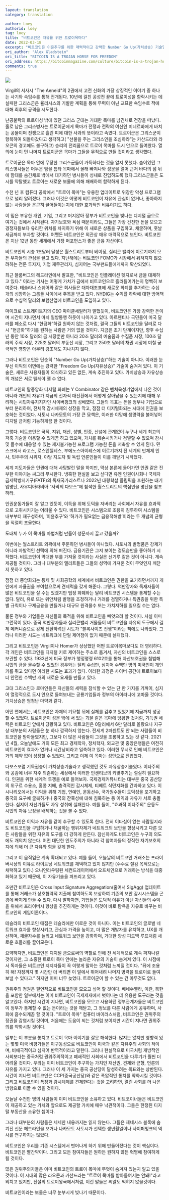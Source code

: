 ```yaml
---
layout: translation
category: translation

author: Loey
authorid: loey
tag: loey
title: "비트코인은 자유를 위한 트로이목마다"
date: 2022-03-18
excerpt: "비트코인은 이윤추구를 위한 매력적이고 강력한 Number Go Up(가치상승) 기술일 뿐만 아니라 사이버 공간에서 권위에 대항하는 요새를 구축하고 있다."
ori_author: "Alex Gladstein"
ori_title: "BITCOIN IS A TROJAN HORSE FOR FREEDOM"
ori_address: https://bitcoinmagazine.com/culture/bitcoin-is-a-trojan-horse-for-freedom
comments: true
---
```


![](/asset/img/post/trojanhorse.jpg)

Virgil의 서사시 "The Aeneid"의 2권에서 고전 신화의 가장 상징적인 이야기 중 하나는 사기와 속임수를 통해 전개된다. 10년에 걸친 공성전 끝에 트로이성을 함락시키는 데 실패한 그리스군은 율리시스의 기발한 계획을 통해 무력이 아닌 교묘한 속임수로 적에 대해 최후의 공격을 시도한다.

난공불락의 트로이성 밖에 있던 그리스 군대는 거대한 목마를 남긴채로 전장을 떠났다. 홀로 남은 그리스병사는 트로이군에게 목마가 전쟁과 전략의 여신인 미네르바에게 바치는 공물이며 전쟁으로 흘린 피에 대한 사과의 뜻이라고 속였다. 트로이군은 그리스군이 항복하여 되돌아갔다고 생각하고( "선물을 주는 그리스인을 조심하라"는 카산드라와 라오콘의 경고에도 불구하고) 승리의 전리품으로 트로이 목마를 도시 안으로 들여왔다. 열의에 눈이 먼 나머지 트로이군은 목마가 그들을 무적으로 만들 것이라고 생각했다.

트로이군은 목마 안에 무장한 그리스군들이 가득하다는 것을 알지 못했다. 숨어있던 그리스병사들은 어두운 밤을 틈타 목마에서 몰래 빠져나와 성문을 열어 근처 바다의 섬 뒤에 함대를 숨긴채로 밖에서 대기하던 병사들이 성내로 진입하도록 했다.그리스군들은 도시를 약탈했고 트로이는 새로운 보물에 의해 패배하여 함락하게 된다.

수천 년 후 컴퓨터 공학에서 "트로이 목마"는 유용한 업데이트로 위장한 악성 프로그램으로 널리 알려졌다. 그러나 이것은 어떻게 비트코인이 자유에 관심이 없거나, 좋아하지 않는 사람들을 은근히 끌어들이는지에 대한 효과적인 비유이기도 하다.

이 밈은 부유한 개인, 기업, 그리고 머지않아 정부가 비트코인을 빛나는 디지털 금으로 여기는 것에서 시작된다. 자기보호와 욕심 때문이라도, 그들은 가장 건전한 돈을 모으고 경쟁자들보다 유리한 위치를 차지하기 위해 이 새로운 상품을 구입하고, 채굴하며, 훗날 세금까지 부과할 것이다. 어쨋든 비트코인은 외관상 매우 매력적으로 보인다. 비트코인은 지난 12년 동안 세계에서 가장 퍼포먼스가 좋은 금융 자산이다.

비트코인의 시총 1조달러 달성은 월스트리트부터 베이징, 실리콘 밸리에 이르기까지 모든 부자들의 관심을 끌고 있다. 지난해에는 비트코인 FOMO가 시장에서 뒤쳐지지 않으려하는 전문 투자자, 기업 재무관리자, 심지어는 국부펀드들에게까지 확산되었다.

최근 블룸버그의 헤드라인에서 발표한, "비트코인은 인플레이션 헷지로서 금을 대체하고 있다." 이라는 기사는 어떻게 가치가 금에서 비트코인으로 흘러들어가는지 명백히 보여준다. 테슬라나 스퀘어와 같은 회사들은 대차대조표에 새로운 화폐를 추가하는 수십 개의 성장하는 그룹들 사이에서 주목을 받고 있다. NYDIG는 수익률 하락에 대한 방어책으로 수십억 달러의 보험산업에 비트코인을 도입하고 있다.

마이크로 스트레이트지의  CEO 마이클세일러가 말했듯이, 비트코인은 가장 강력한 돈이며 시간이 지나면서 마치 일방통행 하듯이 나아가고 있다. 아르헨티나 국민들이 미국 달러를 페소로 다시 “현금화”하길 원하지 않는 것처럼, 결국 그들의 비트코인을 달러로 다시 "현금화"하기를 원하는 사람은 거의 없을 것이다. 지금은 초기 단계이지만, 향후 수십 년 동안 10조 달러의 금 시장뿐만 아니라 20조 달러의 예술품과 수집품 시장, 100조 달러의 주식 시장, 225조 달러의 부동산 시장, 그리고 250조 달러의 채권 시장에 미칠 궁극적인 영향은 아무리 강조해도 지나치지 않다.

그러나 비트코인은 단순히 "Number Go Up(가치상승)"하는 기술이 아니다. 이러한 눈부신 이익의 이면에는 강력한 "Freedom Go Up(자유상승)" 기술이 숨겨져 있다. 이 기술은, 새로운 사용자들이 의식하고 있든 없든, 계속 추진하고 있다. 가치상승과 자유상승의 개념은 서로 뗄레야 뗄 수 없다.

비트코인의 탈중앙화 디지털 화폐는 Y Combinator  같은 벤처육성기업에서 나온 것이 아니라 개인의 자유가 지금의 전자적 대전환에서 어떻게 살아남을 수 있는지에 대해 우려하는 시민자유지지자인 사이버펑크의 성배였다. 그들의 목표는 돈을 정부나 기업으로부터 분리하여, 전체적 감시체제의 성장을 막고, 점점 더 디지털화되는 시대에 인권을 보호하는 것이었다. 사토시 나카모토의 가장 큰 묘책은, 이러한 야망에 생명력을 불어넣어 디지털 금처럼 기능하게끔 한 것이다.

그렇다. 비트코인은 국적, 지위, 재산, 성별, 인종, 신념에 관계없이 누구나 세계 최고의 저축 기술을 이용할 수 있게끔 하고 있으며, 가치를 훼손시키거나 검열할 수 없으며 감시 및 몰수에 대응할 수 있는 제지불가능한 프로그램 가능한 돈을 저축할 수 있게 된다. 민스크에서 라고스, 로스앤젤레스, 부에노스아이레스에 이르기까지 전 세계의 반체제 인사, 민주주의 시위자, 야당 지도자 및 독립 언론인들이 이를 깨닫기 시작했다.

세계 지도자들은 인권에 대해 사탕발린 말을 하지만, 막상 본론에 들어가면 인권 같은 진부한 이야기는 싸그리 무시한다. 냉혹한 현실을 보고 싶다면 유엔 인권이사회나 국제자금세탁방지기구(FATF)의 독재국가리스트나 2022년 대량학살 올림픽을 후원하는 대기업명단, 사우디아라비아 “사막의 다보스”에 참석한 월스트리트의 핵심인물 명단을 참조하라.

인권운동가들이 잘 알고 있듯이, 이득을 위해 도덕을 저버리는 사회에서 자유를 효과적으로 고취시키기는 어려울 수 있다. 비트코인은 시스템으로 조용히 침투하여 시스템을 내부부터 재구성하며, ‘이윤추구’와 ‘허가가 필요없는 금융적해방’이라는 두 개념의 균형을 적절히 조율한다.

도대체 누가 이 목마를 마법처럼 만들어 성문까지 끌고 갔을까?

이번에는 월스트리트 외곽에서 주둔하던 병사들이 아니었다. 사토시의 발명품은 강제가 아니라 자발적인 선택에 의해 퍼진다. 금융기관은 그저 보이는 겉모습만을 좋아하기 시작했다. 비트코인이 막대한 부를 가져올 것이라는 사실은 신기루 같은 것이 아니다. 계속 제공될 것이다. 그러나 대부분의 엘리트들은 그들의 성역에 가져온 것이 무엇인지 깨닫지 못하고 있다.

점점 더 중앙화되는 통제 및 사회공학의 세계에서 비트코인은 권한을 포기하면서까지 개인에게 자율권을 부여함으로써 견제력을 갖게 해준다. 그렇다. 억만장자와 독재자들이 많은 비트코인을 살 수는 있겠지만 법정 화폐와는 달리  비트코인 시스템을 통제할 수는 없다. 달러, 유로 또는 위안처럼 발행을 조정하거나 거래를 검열하거나 특권층을 위한 특별 규칙이나 구제금융을 만들거나 대규모 원격몰수 또는 가치저하를 일으킬 수는 없다.

물론 정부와 기업들은 자신들의 목적을 위해 비트코인을 빼앗으려 할 것이다. 사실 이미 그런적이 있다.  중국 억만장자들과 실리콘밸리 거물들이 비트코인을 자유의 도구에서 결제 메커니즘으로 강제 전환하려던 시도가  “블록사이즈 전쟁”이라는 책에도 나와있다. 그러나 이러한 시도는 네트워크에 단일 제어점이 없기 때문에 실패했다.

그리고 비트코인은 Virgil이나 Homer가 상상했던 어떤 트로이목마보다도 더 영리하다. 각 개인은 비트코인을 디지털 키로 제어하는 주소로 옮겨서, 자신의 비트코인을 스스로 보관할 수 있다. 1933년에 미국 정부가 행정명령 6102호를 통해 자산보호권을 침범해 시민의 금을 몰수할 수 있었던 경우와는 달리 수십만, 심지어 수백만 명의 미국인이 개인키를 쥐고 있다면 이러한 시도는 효과가 없다. 이러한 과정은 사이버 공간에 트로이보다 더 안전한 수백만 개의 새로운 요새를 만들고 있다.

고대 그리스인과 로마인들은 자신들의 세력을 잠식할 수 있는 단 한 가지를 기꺼이, 심지어 열정적으로 도시 안으로 들여보내는 공룡기업들과 정부의 아이러니에 고마울 것이다. 가치상승은 엄청난 마약과 같다.

어떤 면에서는, 비트코인은 자체의 기묘함 뒤에 실체를 감추고 있었기에 지금까지 성공할 수 있었다. 트로이군이 성문 밖에 서 있는 괴물 같은 목마에 당황한 것처럼, 기득권 세력은 비트코인 앞에서 당황하고 있다. 비트코인은 0달러에서 6만 달러로 올랐으나 지구상 대부분의 사람들은 눈 하나 깜짝하지 않는다. 전세계 2퍼센트도 안 되는 사람들이 비트코인을 받아들였지만, 그보다 더 많은 사람들이 그것을 조롱하고 있는 것 같다. 2021년 4월, 오늘날에도 거의 모든 최고 경제학자, 정치학자, 외교관 및 중앙은행들은 여전히 비트코인이 효과가 없거나 시간낭비라고 일축하고 있다. 이러한 무시로 인해 비트코인은 거의 제약 없이 성장할 수 있었다. 그리고 이제 이 목마는 성안으로 진입했다.

다보스포럼 기득권층이 가치상승기술라고 생각했던 것도 자유상승기술였다. 이타주의와 공감에 너무 자주 의존하는 세상에서 이러한 인센티브의 키맞추기는 절실히 필요하다. 인권을 위한 세계적 투쟁을 예로 들어보자. 국제경제커뮤니티는 대부분 중국 공산당의 위구르 수용소, 홍콩 지배, 충격적인 감시체제, 티베트 식민지화를 간과하고 있다. 이 시나리오에서는 이익을 위해 기업, 연예인, 운동선수, 국가원수들이 도덕성을 포기하고 중국의 요구에 굴복하거나 중국의 잔혹성에 대해 침묵하는 등 이익과 자유가 서로 충돌한다. 심지어 자선가들도 자유 성취에 실패한다.  예를 들어, "효과적 이타주의" 운동도 시민의 자유 보장을 배제하는 것을 볼 수 있다.

비트코인은 이익과 자유를 같이 추구할 수 있도록 한다. 전혀 이타심이 없는 사람일지라도 비트코인을 구입하거나 채굴하는 행위자체가 네트워크의 보안을 향상시키고 다른 모든 사람들을 위한 자유의 도구를 더 강하게 만든다. 참신하게도 비트코인은 누구의 의도에도 개의치 않는다. 어떤 대단한 인도주의가 아니라 각 참여자들의 정직한 자기보호의지에 의해 더 큰 자유와 힘을 갖게 한다.

그리고 이 움직임은 계속 확대되고 있다. 예를 들어, 오늘날의 비트코인 거래소는 프라이버시상의 이유로 라이트닝 네트워크를 채택하고 있지 않지만 (수수료 절감 목적으로는 채택하고 있다.) 오니언라우팅된 세컨드레이어에서 오프체인으로 거래하는 방식을 대중화하고 있기 때문에, 이 자유기술을 퍼뜨리고 있다.

조만간 비트코인은 Cross Input Signature Aggregation(줄여서 SigAgg) 업데이트를 통해 거래소가 상호협력적 지출에 참여하도록 보상하여 기존의 보안 감시시스템을 곤경에 빠지게 만들 수 있다. 다시 말하자면, 기업들은 도덕적 이유가 아닌 자신들의 수익을 위해서 프라이버시 향상을 추진하게는 것이다. 이것이 바로 탐욕을 자유로 바꾸는 비트코인의 게임이론이다.

테슬라의 비트코인 매집은 테슬라에만 이로운 것이 아니다. 이는 비트코인의 글로벌 네트워크 효과를 향상시키고, 관심과 가격을 높이고, 더 많은 개발자를 유치하고, UX를 개선하며, 채굴자수를 늘리고 네트워크 보안을 강화하며, 거대한 양성 피드백 루프처럼 새로운 호들러를 끌어모은다.

요약하자면, 비트코인은 디지털 금으로써의 역할로 인해 전 세계적으로 계속 퍼져나갈 것이지만, 그 소중한 트로이 목마 안에는 놀라운 자유의 기술이 숨겨져 있다. 이 시점에서 독자들은 비트코인 지지자들이 꼭 이렇게 말하는 것처럼 느껴질 것이다. "뒤에 조용히 해!  자정까지 몇 시간만 더 버티면 이 말에서 뛰어내려 나머지 병력을 트로이로 들여보낼 수 있다고.” 하지만 이미 너무 늦었다. 트로이군이 할 수 있는 건 아무것도 없다.

권위주의 정권은 필연적으로 비트코인을 모으고 싶어 할 것이다. 베네수엘라, 이란, 북한을 포함한 일부에서는 이미 비트코인이 국제제재에서 벗어나는 데 유용한 도구라는 것을 알고있다. 하지만 시간이 지나면, 비트코인을 모으고 사용하던 정부관계자들은 비트코인이 정부가 통제할 수 없는 돈이라는 것을 깨닫고, 그 정보를 다른 사람에게 공유하며, 사회에 흡수되게끔 할 것이다. "트로이 목마" 컴퓨터 바이러스처럼, 비트코인은 권위주의 정권을 감염시킬 것이며, 처음에는 도움이 되는 것처럼 보이지만 시간이 지나면 권위주의를 약화시킬 것이다.

일부는 이 부분을 놓치고 트로이 목마 이야기를 잘못 해석한다. 많지는 않지만 영향력 있는 몇몇 미국 비평가들은 이구동성으로 비트코인이 미국과 같은 자유주의 사회의 적이며, 비애국적이고 심지어 반역적이라고 말한다. 그러나 현실적으로 미국처럼 개방적인 사회보다는 중국처럼 권위주의적이고 폐쇄적인 사회에서 비트코인을 다루기가 훨씬 더 어려울 것이다. 우리는 이미 비트코인이 추구하는 가치인 재산권, 견제와 균형, 언론의 자유를 가지고 있다. 그러나 이 세 가지는 중국 공산당이 달성하려는 목표와는 상반된다. 시간이 지나면 비트코인은 CCP(중국공산당)와 같은 폭압적인 통치를 약화시킬 것이다. 그리고 비트코인이 폭정과 감시체제를 견제한다는 것을 고려하면, 열린 사회를 더 나은 방향으로 이끌 수 있을 것이다.

오늘날 수천만 명의 사람들이 이미 비트코인을 소유하고 있다. 비트코이너들은 비트코인이 제공하고 있는 가치와 앞으로도 제공할 가치에 매우 낙관적이다. 그들은 한정된 디지털 부동산을 소유한 셈이다.

그러나 대부분의 사람들은 세세한 내용까지는 읽지 않는다. 그들은 제네시스 블록에 숨겨진 신문 헤드라인을 보거나 나카모토 사토시가 선택한 생년월일이나 사이퍼펑크의 역사를 연구하지는 않았다.

비트코인은 우리를 기존 시스템에서 벗어나게 하기 위해 만들어졌다는 것이 핵심이다. 비트코인은 빨간약이다. 그리고 모든 참여자들은 원하든 원하지 않든 혁명에 참여하게 될 것이다.

많은 권위주의자들은 이미 비트코인의 트로이 목마에 무엇이 숨겨져 있는지 알고 있을 것이다. 이 시대의 많은 라오콘과 카산드라는 "트로이 목마를 받아들여서는 안돼!"라고 외치고 있지만, 전설의 트로이왕국에서처럼, 이런 말들은 씨알도 먹히지 않을것이다.

비트코인이라는 보물은 너무 눈부시게 빛나기 때문이다.